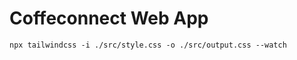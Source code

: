 # Coffeconnect Web App

```shell
npx tailwindcss -i ./src/style.css -o ./src/output.css --watch
```
